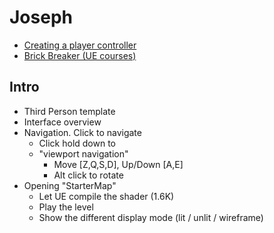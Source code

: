 # Joseph
- [Creating a player controller](https://www.youtube.com/watch?v=p3zx64OMvL4&ab_channel=unrealmagic)
- [Brick Breaker (UE courses)](https://dev.epicgames.com/community/learning/courses/53d/unreal-engine-let-s-make-a-game-brick-breakers/KJjd/unreal-engine-first-things-first)

## Intro
- Third Person template
- Interface overview
- Navigation. 
  Click to navigate
  - Click hold down to 
  - "viewport navigation"
    - Move [Z,Q,S,D], Up/Down [A,E]
    - Alt click to rotate
- Opening "StarterMap"
  - Let UE compile the shader (1.6K)
  - Play the level
  - Show the different display mode (lit / unlit / wireframe)
 
